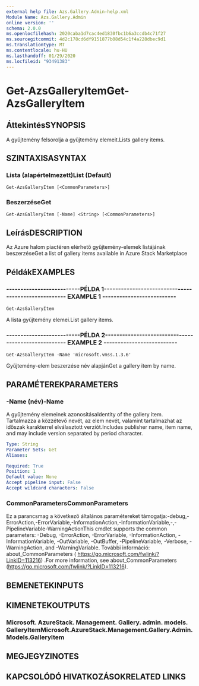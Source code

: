 ```yaml
---
external help file: Azs.Gallery.Admin-help.xml
Module Name: Azs.Gallery.Admin
online version: ''
schema: 2.0.0
ms.openlocfilehash: 2020caba1d7cac4ed1830fbc1b6a3ccdb4c71f27
ms.sourcegitcommit: 4d2c178cd6df9151877b08d54c1f4a228dbec9d1
ms.translationtype: MT
ms.contentlocale: hu-HU
ms.lasthandoff: 01/29/2020
ms.locfileid: "93491383"
---
```

# <span data-ttu-id="e0c1d-101">Get-AzsGalleryItem</span><span class="sxs-lookup"><span data-stu-id="e0c1d-101">Get-AzsGalleryItem</span></span>

## <span data-ttu-id="e0c1d-102">Áttekintés</span><span class="sxs-lookup"><span data-stu-id="e0c1d-102">SYNOPSIS</span></span>
<span data-ttu-id="e0c1d-103">A gyűjtemény felsorolja a gyűjtemény elemeit.</span><span class="sxs-lookup"><span data-stu-id="e0c1d-103">Lists gallery items.</span></span>

## <span data-ttu-id="e0c1d-104">SZINTAXISA</span><span class="sxs-lookup"><span data-stu-id="e0c1d-104">SYNTAX</span></span>

### <span data-ttu-id="e0c1d-105">Lista (alapértelmezett)</span><span class="sxs-lookup"><span data-stu-id="e0c1d-105">List (Default)</span></span>
```
Get-AzsGalleryItem [<CommonParameters>]
```

### <span data-ttu-id="e0c1d-106">Beszerzése</span><span class="sxs-lookup"><span data-stu-id="e0c1d-106">Get</span></span>
```
Get-AzsGalleryItem [-Name] <String> [<CommonParameters>]
```

## <span data-ttu-id="e0c1d-107">Leírás</span><span class="sxs-lookup"><span data-stu-id="e0c1d-107">DESCRIPTION</span></span>
<span data-ttu-id="e0c1d-108">Az Azure halom piactéren elérhető gyűjtemény-elemek listájának beszerzése</span><span class="sxs-lookup"><span data-stu-id="e0c1d-108">Get a list of gallery items available in Azure Stack Marketplace</span></span>

## <span data-ttu-id="e0c1d-109">Példák</span><span class="sxs-lookup"><span data-stu-id="e0c1d-109">EXAMPLES</span></span>

### <span data-ttu-id="e0c1d-110">--------------------------PÉLDA 1--------------------------</span><span class="sxs-lookup"><span data-stu-id="e0c1d-110">-------------------------- EXAMPLE 1 --------------------------</span></span>
```
Get-AzsGalleryItem
```

<span data-ttu-id="e0c1d-111">A lista gyűjtemény elemei.</span><span class="sxs-lookup"><span data-stu-id="e0c1d-111">List gallery items.</span></span>

### <span data-ttu-id="e0c1d-112">--------------------------PÉLDA 2--------------------------</span><span class="sxs-lookup"><span data-stu-id="e0c1d-112">-------------------------- EXAMPLE 2 --------------------------</span></span>
```
Get-AzsGalleryItem -Name 'microsoft.vmss.1.3.6'
```

<span data-ttu-id="e0c1d-113">Gyűjtemény-elem beszerzése név alapján</span><span class="sxs-lookup"><span data-stu-id="e0c1d-113">Get a gallery item by name.</span></span>

## <span data-ttu-id="e0c1d-114">PARAMÉTEREK</span><span class="sxs-lookup"><span data-stu-id="e0c1d-114">PARAMETERS</span></span>

### <span data-ttu-id="e0c1d-115">-Name (név)</span><span class="sxs-lookup"><span data-stu-id="e0c1d-115">-Name</span></span>
<span data-ttu-id="e0c1d-116">A gyűjtemény elemeinek azonosítása</span><span class="sxs-lookup"><span data-stu-id="e0c1d-116">Identity of the gallery item.</span></span>
<span data-ttu-id="e0c1d-117">Tartalmazza a közzétevő nevét, az elem nevét, valamint tartalmazhat az időszak karakterrel elválasztott verziót.</span><span class="sxs-lookup"><span data-stu-id="e0c1d-117">Includes publisher name, item name, and may include version separated by period character.</span></span>

```yaml
Type: String
Parameter Sets: Get
Aliases: 

Required: True
Position: 1
Default value: None
Accept pipeline input: False
Accept wildcard characters: False
```

### <span data-ttu-id="e0c1d-118">CommonParameters</span><span class="sxs-lookup"><span data-stu-id="e0c1d-118">CommonParameters</span></span>
<span data-ttu-id="e0c1d-119">Ez a parancsmag a következő általános paramétereket támogatja:-debug,-ErrorAction,-ErrorVariable,-InformationAction,-InformationVariable,-,-PipelineVariable-WarningAction</span><span class="sxs-lookup"><span data-stu-id="e0c1d-119">This cmdlet supports the common parameters: -Debug, -ErrorAction, -ErrorVariable, -InformationAction, -InformationVariable, -OutVariable, -OutBuffer, -PipelineVariable, -Verbose, -WarningAction, and -WarningVariable.</span></span> <span data-ttu-id="e0c1d-120">További információ: about_CommonParameters ( https://go.microsoft.com/fwlink/?LinkID=113216) .</span><span class="sxs-lookup"><span data-stu-id="e0c1d-120">For more information, see about_CommonParameters (https://go.microsoft.com/fwlink/?LinkID=113216).</span></span>

## <span data-ttu-id="e0c1d-121">BEMENETEK</span><span class="sxs-lookup"><span data-stu-id="e0c1d-121">INPUTS</span></span>

## <span data-ttu-id="e0c1d-122">KIMENETEK</span><span class="sxs-lookup"><span data-stu-id="e0c1d-122">OUTPUTS</span></span>

### <span data-ttu-id="e0c1d-123">Microsoft. AzureStack. Management. Gallery. admin. models. GalleryItem</span><span class="sxs-lookup"><span data-stu-id="e0c1d-123">Microsoft.AzureStack.Management.Gallery.Admin.Models.GalleryItem</span></span>

## <span data-ttu-id="e0c1d-124">MEGJEGYZI</span><span class="sxs-lookup"><span data-stu-id="e0c1d-124">NOTES</span></span>

## <span data-ttu-id="e0c1d-125">KAPCSOLÓDÓ HIVATKOZÁSOK</span><span class="sxs-lookup"><span data-stu-id="e0c1d-125">RELATED LINKS</span></span>

